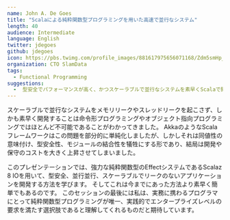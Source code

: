 ```yaml
---
name: John A. De Goes
title: "Scalaによる純粋関数型プログラミングを用いた高速で並行なシステム"
length: 40
audience: Intermediate
language: English
twitter: jdegoes
github: jdegoes
icon: https://pbs.twimg.com/profile_images/881617975656071168/Zdm5smHp_400x400.jpg
organization: CTO SlamData
tags:
  - Functional Programming
suggestions:
  -  型安全でパフォーマンスが高く、かつスケーラブルで並行なシステムを素早くScalaで開発したい人
---
```

スケーラブルで並行なシステムをメモリリークやスレッドリークを起こさず、しかも素早く開発することは命令形プログラミングやオブジェクト指向プログラミングではほとんど不可能であることがわかってきました。
AkkaのようなScalaフレームワークはこの問題を部分的に単純化しましたが、しかしそれは同値性の意味付け、型安全性、モジュールの結合性を犠牲にする形であり、結局は開発や保守のコストを大きく上昇させてしまいました。

このプレゼンテーションでは、強力な純粋関数型のEffectシステムであるScalaz 8 IOを用いて、型安全、並行並行、スケーラブルでリークのないアプリケーションを開発する方法を学びます。
そしてこれは今までにあった方法より素早く簡単でもあるのです。
このセッションの最後には私は、実務に携わるプログラマにとって純粋関数型プログラミングが唯一、実践的でエンタープライズレベルの要求を満たす選択肢であると理解してくれるものだと期待しています。
